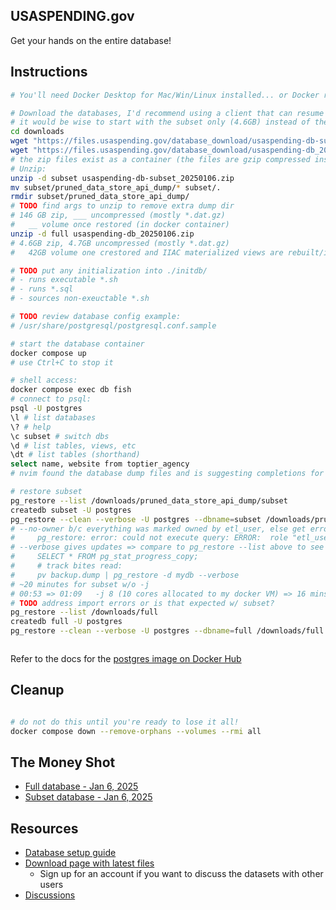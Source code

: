 ## USASPENDING.gov

Get your hands on the entire database!

## Instructions

```sh
# You'll need Docker Desktop for Mac/Win/Linux installed... or Docker running somewhere you can access.

# Download the databases, I'd recommend using a client that can resume on failures... or just wget it:
# it would be wise to start with the subset only (4.6GB) instead of the full db (146GB)
cd downloads
wget "https://files.usaspending.gov/database_download/usaspending-db-subset_20250106.zip"
wget "https://files.usaspending.gov/database_download/usaspending-db_20250106.zip"
# the zip files exist as a container (the files are gzip compressed inside)
# Unzip:
unzip -d subset usaspending-db-subset_20250106.zip
mv subset/pruned_data_store_api_dump/* subset/.
rmdir subset/pruned_data_store_api_dump/
# TODO find args to unzip to remove extra dump dir
# 146 GB zip, ___ uncompressed (mostly *.dat.gz)
#   __ volume once restored (in docker container)
unzip -d full usaspending-db_20250106.zip 
# 4.6GB zip, 4.7GB uncompressed (mostly *.dat.gz) 
#   42GB volume one crestored and IIAC materialized views are rebuilt/ing

# TODO put any initialization into ./initdb/
# - runs executable *.sh 
# - runs *.sql
# - sources non-exeuctable *.sh

# TODO review database config example:
# /usr/share/postgresql/postgresql.conf.sample

# start the database container
docker compose up
# use Ctrl+C to stop it

# shell access:
docker compose exec db fish
# connect to psql:
psql -U postgres
\l # list databases
\? # help
\c subset # switch dbs
\d # list tables, views, etc
\dt # list tables (shorthand)
select name, website from toptier_agency
# nvim found the database dump files and is suggesting completions for tables !!! 

# restore subset
pg_restore --list /downloads/pruned_data_store_api_dump/subset
createdb subset -U postgres
pg_restore --clean --verbose -U postgres --dbname=subset /downloads/pruned_data_store_api_dump/subset  --no-owner -j 8
# --no-owner b/c everything was marked owned by etl_user, else get error:
#     pg_restore: error: could not execute query: ERROR:  role "etl_user" does not exist
# --verbose gives updates => compare to pg_restore --list above to see overall position in restore
#     SELECT * FROM pg_stat_progress_copy;
#     # track bites read:
#     pv backup.dump | pg_restore -d mydb --verbose
# ~20 minutes for subset w/o -j 
# 00:53 => 01:09   -j 8 (10 cores allocated to my docker VM) => 16 mins 
# TODO address import errors or is that expected w/ subset? 
pg_restore --list /downloads/full
createdb full -U postgres
pg_restore --clean --verbose -U postgres --dbname=full /downloads/full --no-owner -j 8



```

Refer to the docs for the [postgres image on Docker Hub](https://hub.docker.com/_/postgres) 

## Cleanup

```sh

# do not do this until you're ready to lose it all!
docker compose down --remove-orphans --volumes --rmi all

```

## The Money Shot

- [Full database - Jan 6, 2025](https://files.usaspending.gov/database_download/usaspending-db_20250106.zip)
- [Subset database - Jan 6, 2025](https://files.usaspending.gov/database_download/usaspending-db-subset_20250106.zip)

## Resources

- [Database setup guide](https://files.usaspending.gov/database_download/usaspending-db-setup.pdf)
- [Download page with latest files](https://onevoicecrm.my.site.com/usaspending/s/database-download)
  - Sign up for an account if you want to discuss the datasets with other users
- [Discussions](https://onevoicecrm.my.site.com/usaspending/s/)
